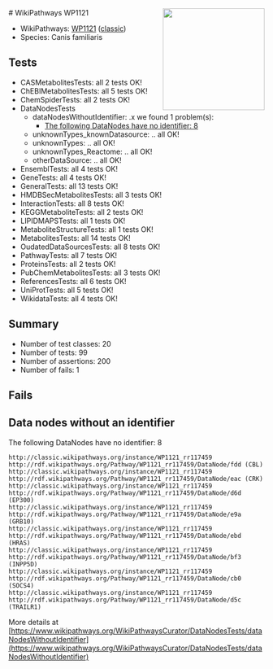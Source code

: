 <img style="float: right; width: 200px" src="https://upload.wikimedia.org/wikipedia/commons/thumb/8/83/Wplogo_with_text_500.png/640px-Wplogo_with_text_500.png" />
# WikiPathways WP1121

* WikiPathways: [WP1121](https://wikipathways.org/pathways/WP1121) ([classic](https://classic.wikipathways.org/instance/WP1121))
* Species: Canis familiaris
## Tests
* CASMetabolitesTests: all 2 tests OK!
* ChEBIMetabolitesTests: all 5 tests OK!
* ChemSpiderTests: all 2 tests OK!
* DataNodesTests
    * dataNodesWithoutIdentifier: .x we found 1 problem(s):
        * [The following DataNodes have no identifier: 8](#d2d32fa7)
    * unknownTypes_knownDatasource: .. all OK!
    * unknownTypes: .. all OK!
    * unknownTypes_Reactome: .. all OK!
    * otherDataSource: .. all OK!
* EnsemblTests: all 4 tests OK!
* GeneTests: all 4 tests OK!
* GeneralTests: all 13 tests OK!
* HMDBSecMetabolitesTests: all 3 tests OK!
* InteractionTests: all 8 tests OK!
* KEGGMetaboliteTests: all 2 tests OK!
* LIPIDMAPSTests: all 1 tests OK!
* MetaboliteStructureTests: all 1 tests OK!
* MetabolitesTests: all 14 tests OK!
* OudatedDataSourcesTests: all 8 tests OK!
* PathwayTests: all 7 tests OK!
* ProteinsTests: all 2 tests OK!
* PubChemMetabolitesTests: all 3 tests OK!
* ReferencesTests: all 6 tests OK!
* UniProtTests: all 5 tests OK!
* WikidataTests: all 4 tests OK!


## Summary

* Number of test classes: 20
* Number of tests: 99
* Number of assertions: 200
* Number of fails: 1

## Fails

<a name="d2d32fa7" />

## Data nodes without an identifier

The following DataNodes have no identifier: 8
```
http://classic.wikipathways.org/instance/WP1121_rr117459 http://rdf.wikipathways.org/Pathway/WP1121_rr117459/DataNode/fdd (CBL)
http://classic.wikipathways.org/instance/WP1121_rr117459 http://rdf.wikipathways.org/Pathway/WP1121_rr117459/DataNode/eac (CRK)
http://classic.wikipathways.org/instance/WP1121_rr117459 http://rdf.wikipathways.org/Pathway/WP1121_rr117459/DataNode/d6d (EP300)
http://classic.wikipathways.org/instance/WP1121_rr117459 http://rdf.wikipathways.org/Pathway/WP1121_rr117459/DataNode/e9a (GRB10)
http://classic.wikipathways.org/instance/WP1121_rr117459 http://rdf.wikipathways.org/Pathway/WP1121_rr117459/DataNode/ebd (HRAS)
http://classic.wikipathways.org/instance/WP1121_rr117459 http://rdf.wikipathways.org/Pathway/WP1121_rr117459/DataNode/bf3 (INPP5D)
http://classic.wikipathways.org/instance/WP1121_rr117459 http://rdf.wikipathways.org/Pathway/WP1121_rr117459/DataNode/cb0 (SOCS4)
http://classic.wikipathways.org/instance/WP1121_rr117459 http://rdf.wikipathways.org/Pathway/WP1121_rr117459/DataNode/d5c (TRAILR1)
```

More details at [https://www.wikipathways.org/WikiPathwaysCurator/DataNodesTests/dataNodesWithoutIdentifier](https://www.wikipathways.org/WikiPathwaysCurator/DataNodesTests/dataNodesWithoutIdentifier)

